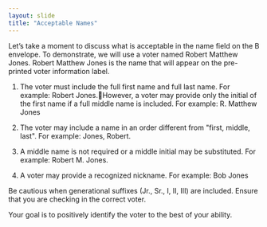```yaml
---
layout: slide
title: "Acceptable Names"
---
```


Let’s take a moment to discuss what is acceptable in the name field on the B envelope.  To demonstrate, we will use a voter named Robert Matthew Jones.  Robert Matthew Jones is the name that will appear on the pre-printed voter information label.

1.  The voter must include the full first name and full last name.  For example:  Robert Jones.However, a voter may provide only the initial of the first name if a full middle name is included.  For example:  R. Matthew Jones

2.  The voter may include a name in an order different from "first, middle, last".  For example:  Jones, Robert.

3.  A middle name is not required or a middle initial may be substituted.  For example:  Robert M. Jones.

4.  A voter may provide a recognized nickname.  For example:  Bob Jones

Be cautious when generational suffixes (Jr., Sr., I, II, III) are included.  Ensure that you are checking in the correct voter.  

Your goal is to positively identify the voter to the best of your ability.
